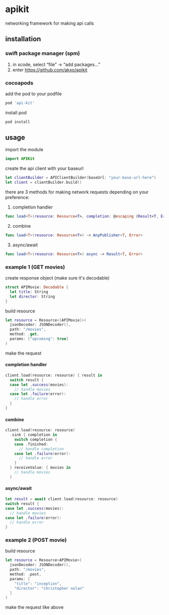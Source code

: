 # apikit
networking framework for making api calls

## installation
### swift package manager (spm)
1. in xcode, select “file” → “add packages...”
2. enter https://github.com/akxo/apikit
### cocoapods
add the pod to your podfile
```ruby
pod 'api-kit'
```
install pod
```ruby
pod install
```
## usage
import the module
```swift
import APIKit
```
create the api client with your baseurl
```swift
let clientBuilder = APIClientBuilder(baseUrl: "your-base-url-here")
let client = clientBuilder.build()
```
there are 3 methods for making network requests depending on your preference:
1. completion handler
```swift
func load<T>(resource: Resource<T>, completion: @escaping (Result<T, Error>) -> Void)
```
2. combine
```swift
func load<T>(resource: Resource<T>) -> AnyPublisher<T, Error>
```
3. async/await
```swift
func load<T>(resource: Resource<T>) async -> Result<T, Error>
```
### example 1 (GET movies)
create response object (make sure it's decodable)
```swift
struct APIMovie: Decodable {
  let title: String
  let director: String
}
```
build resource
```swift
let resource = Resource<[APIMovie]>(
  jsonDecoder: JSONDecoder(),
  path: "/movies",
  method: .get,
  params: ["upcoming": true]
)
```
make the request
#### completion handler
```swift
client.load(resource: resource) { result in
  switch result {
  case let .success(movies):
    // handle movies
  case let .failure(error):
    // handle error
  }
}
```
#### combine
```swift
client.load(resource: resource)
  .sink { completion in
    switch completion {
    case .finished:
      // handle completion
    case let .failure(error):
      // handle error
    }
  } receiveValue: { movies in
    // handle movies
  }
```
#### async/await
```swift
let result = await client.load(resource: resource)
switch result {
case let .success(movies):
  // handle movies
case let .failure(error):
  // handle error
}
```
### example 2 (POST movie)
build resource
```swift
let resource = Resource<APIMovie>(
  jsonDecoder: JSONDecoder(),
  path: "/movies",
  method: .post,
  params: [
    "title": "inception",
    "director": "christopher nolan"
  ]
)
```
make the request like above
